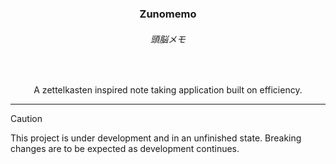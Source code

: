 <div align="center">
  <h3>Zunomemo</h3>
  <h6>頭脳メモ</h6>
  <br/>
  <p>A zettelkasten inspired note taking application built on efficiency.</p>
</div>

---

> [!CAUTION]  
> This project is under development and in an unfinished state. Breaking changes are to be expected as development continues.
